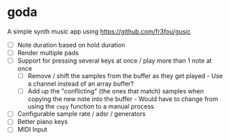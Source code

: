 # goda

A simple synth music app using <https://github.com/fr3fou/gusic>

- [ ] Note duration based on hold duration
- [ ] Render multiple pads
- [ ] Support for pressing several keys at once / play more than 1 note at once
  - [ ] Remove / shift the samples from the buffer as they get played
        - Use a channel instead of an array buffer?
  - [ ] Add up the "conflicting" (the ones that match) samples when copying the new note into the buffer
        - Would have to change from using the `copy` function to a manual process
- [ ] Configurable sample rate / adsr / generators
- [ ] Better piano keys
- [ ] MIDI Input

